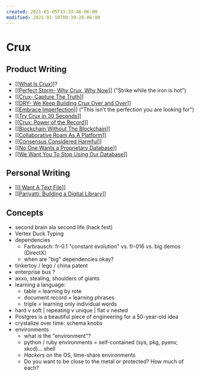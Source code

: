 ```yaml
---
created: 2021-01-05T13:33:46-06:00
modified: 2021-01-10T09:39:28-06:00
---
```


# Crux

## Product Writing

- [[[What Is Crux](https://github.com/deobald/notes/blob/master/output/What%20Is%20Crux.md)]]?
- [[[Perfect Storm- Why Crux, Why Now](https://github.com/deobald/notes/blob/master/output/Perfect%20Storm-%20Why%20Crux,%20Why%20Now.md)]] ("Strike while the iron is hot")
- [[[Crux- Capture The Truth](https://github.com/deobald/notes/blob/master/output/Crux-%20Capture%20The%20Truth.md)]]
- [[[DRY- We Keep Building Crux Over and Over](https://github.com/deobald/notes/blob/master/output/DRY-%20We%20Keep%20Building%20Crux%20Over%20and%20Over.md)]]
- [[[Embrace Imperfection](https://github.com/deobald/notes/blob/master/output/Embrace%20Imperfection.md)]] ("This isn't the perfection you are looking for")
- [[[Try Crux in 30 Seconds](https://github.com/deobald/notes/blob/master/output/Try%20Crux%20in%2030%20Seconds.md)]]
- [[[Crux: Power of the Record](https://github.com/deobald/notes/blob/master/output/Crux:%20Power%20of%20the%20Record.md)]]
- [[[Blockchain Without The Blockchain](https://github.com/deobald/notes/blob/master/output/Blockchain%20Without%20The%20Blockchain.md)]]
- [[[Collaborative Roam As A Platform](https://github.com/deobald/notes/blob/master/output/Collaborative%20Roam%20As%20A%20Platform.md)]]
- [[[Consensus Considered Harmful](https://github.com/deobald/notes/blob/master/output/Consensus%20Considered%20Harmful.md)]] 
- [[[No One Wants a Proprietary Database](https://github.com/deobald/notes/blob/master/output/No%20One%20Wants%20a%20Proprietary%20Database.md)]]
- [[[We Want You To Stop Using Our Database](https://github.com/deobald/notes/blob/master/output/We%20Want%20You%20To%20Stop%20Using%20Our%20Database.md)]]

## Personal Writing

- [[[I Want A Text File](https://github.com/deobald/notes/blob/master/output/I%20Want%20A%20Text%20File.md)]] 
- [[[Pariyatti: Building a Digital Library](https://github.com/deobald/notes/blob/master/output/Pariyatti:%20Building%20a%20Digital%20Library.md)]]

## Concepts

- second brain ala second life (hack fest)
- Vertex Duck Typing
- dependencies
    - Farbrausch: fr-0.1 "constant evolution" vs. fr-016 vs. big demos (DirectX)
    - when are "big" dependencies okay?
- tinkertoy / lego / china patent 
- enterprise bus ?
- axxo, stealing, shoulders of giants 
- learning a language:
    - table = learning by rote
    - document record = learning phrases
    - triple = learning only individual words
- hard v soft | repeating v unique | flat v nested
- Postgres is a beautiful piece of engineering for a 50-year-old idea
- crystalize over time: schema knobs
- environments
    - what is the "environment"?
    - python / ruby environments = self-contained (sys, pkg, pyenv, xkcd)... shell
    - _Hackers_ on the OS, time-share environments
    - Do you want to be close to the metal or protected? How much of each?


